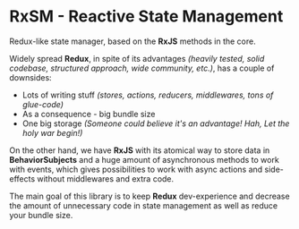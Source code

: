 # RxSM - Reactive State Management
Redux-like state manager, based on the **RxJS** methods in the core.

Widely spread **Redux**, in spite of its advantages
*(heavily tested, solid codebase, structured approach, wide community, etc.)*,
has a couple of downsides:
* Lots of writing stuff *(stores, actions, reducers, middlewares, tons of glue-code)*
* As a consequence - big bundle size
* One big storage *(Someone could believe it's an advantage! Hah, Let the holy war begin!)*

On the other hand, we have **RxJS** with its atomical way to store data in **BehaviorSubjects**
and a huge amount of asynchronous methods to work with events, which gives possibilities
to work with async actions and side-effects without middlewares and extra code. 

The main goal of this library is to keep **Redux** dev-experience and decrease
the amount of unnecessary code in state management as well as reduce your bundle size.
